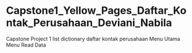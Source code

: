 # Capstone1_Yellow_Pages_Daftar_Kontak_Perusahaan_Deviani_Nabila
Capstone Project 1
list dictionary
daftar kontak perusahaan
Menu Utama
Menu Read Data
<Menu Create Data
Menu Update Data
Menu Delete Data
Exit Program
While loop condition
if else 
